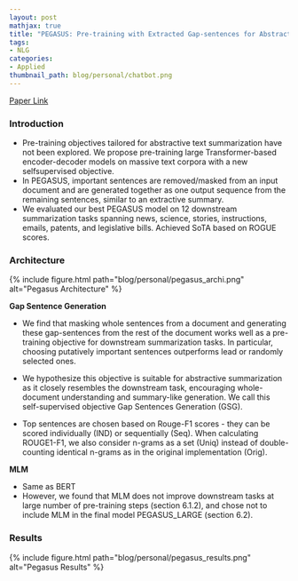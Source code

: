 ```yaml
---
layout: post
mathjax: true
title: "PEGASUS: Pre-training with Extracted Gap-sentences for Abstractive Summarization"
tags:
- NLG
categories:
- Applied
thumbnail_path: blog/personal/chatbot.png
---
```


[Paper Link](https://arxiv.org/pdf/1912.08777.pdf)

### Introduction

- Pre-training objectives tailored for abstractive text summarization have not been explored. We propose pre-training large Transformer-based encoder-decoder models on massive text corpora with a new selfsupervised objective.
- In PEGASUS, important sentences are removed/masked from an input document and are generated together as one output sequence from the remaining sentences, similar to an extractive summary.
- We evaluated our best PEGASUS model on 12 downstream summarization tasks spanning news, science, stories, instructions, emails, patents, and legislative bills. Achieved SoTA based on ROGUE scores.

### Architecture

{% include figure.html path="blog/personal/pegasus_archi.png" alt="Pegasus Architecture" %}

**Gap Sentence Generation**

- We find that masking whole sentences from a document and generating these gap-sentences from the rest of the
document works well as a pre-training objective for downstream summarization tasks. In particular, choosing putatively important sentences outperforms lead or randomly selected ones.

- We hypothesize this objective is suitable for abstractive summarization as it closely resembles the downstream task, encouraging whole-document understanding and summary-like generation. We call this self-supervised objective Gap Sentences Generation (GSG).

- Top sentences are chosen based on Rouge-F1 scores - they can be scored individually (IND) or sequentially (Seq). When calculating ROUGE1-F1, we also consider n-grams as a set (Uniq) instead of double-counting identical n-grams as in the original implementation (Orig).

**MLM**

- Same as BERT
- However, we found that MLM does not improve downstream tasks at large number of pre-training steps (section
6.1.2), and chose not to include MLM in the final model PEGASUS_LARGE (section 6.2).


### Results

{% include figure.html path="blog/personal/pegasus_results.png" alt="Pegasus Results" %}

